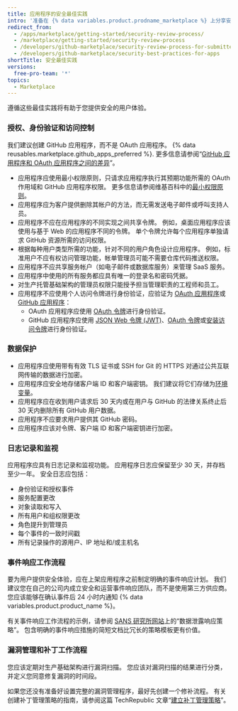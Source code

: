```yaml
---
title: 应用程序的安全最佳实践
intro: '准备在 {% data variables.product.prodname_marketplace %} 上分享安全应用程序的指南。'
redirect_from:
  - /apps/marketplace/getting-started/security-review-process/
  - /marketplace/getting-started/security-review-process
  - /developers/github-marketplace/security-review-process-for-submitted-apps
  - /developers/github-marketplace/security-best-practices-for-apps
shortTitle: 安全最佳实践
versions:
  free-pro-team: '*'
topics:
  - Marketplace
---
```


遵循这些最佳实践将有助于您提供安全的用户体验。

### 授权、身份验证和访问控制

我们建议创建 GitHub 应用程序，而不是 OAuth 应用程序。 {% data reusables.marketplace.github_apps_preferred %}. 更多信息请参阅“[GitHub 应用程序和 OAuth 应用程序之间的差异](/apps/differences-between-apps/)”。
- 应用程序应使用最小权限原则，只请求应用程序执行其预期功能所需的 OAuth 作用域和 GitHub 应用程序权限。 更多信息请参阅维基百科中的[最小权限原则](https://en.wikipedia.org/wiki/Principle_of_least_privilege)。
- 应用程序应为客户提供删除其帐户的方法，而无需发送电子邮件或呼叫支持人员。
- 应用程序不应在应用程序的不同实现之间共享令牌。 例如，桌面应用程序应该使用与基于 Web 的应用程序不同的令牌。 单个令牌允许每个应用程序单独请求 GitHub 资源所需的访问权限。
- 根据每种用户类型所需的功能，针对不同的用户角色设计应用程序。 例如，标准用户不应有权访问管理功能，帐单管理员可能不需要仓库代码推送权限。
- 应用程序不应共享服务帐户（如电子邮件或数据库服务）来管理 SaaS 服务。
- 应用程序中使用的所有服务都应具有唯一的登录名和密码凭据。
- 对生产托管基础架构的管理员权限只能授予担当管理职责的工程师和员工。
- 应用程序不应使用个人访问令牌进行身份验证，应验证为 [OAuth 应用程序](/apps/about-apps/#about-oauth-apps)或 [GitHub 应用程序](/apps/about-apps/#about-github-apps)：
  - OAuth 应用程序应使用 [OAuth 令牌](/apps/building-oauth-apps/authorizing-oauth-apps/)进行身份验证。
  - GitHub 应用程序应使用 [JSON Web 令牌 (JWT)](/apps/building-github-apps/authenticating-with-github-apps/#authenticating-as-a-github-app)、[OAuth 令牌](/apps/building-github-apps/identifying-and-authorizing-users-for-github-apps/)或[安装访问令牌](/apps/building-github-apps/authenticating-with-github-apps/#authenticating-as-an-installation)进行身份验证。

### 数据保护

- 应用程序应使用带有有效 TLS 证书或 SSH for Git 的 HTTPS 对通过公共互联网传输的数据进行加密。
- 应用程序应安全地存储客户端 ID 和客户端密钥。 我们建议将它们存储为[环境变量](http://en.wikipedia.org/wiki/Environment_variable#Getting_and_setting_environment_variables)。
- 应用程序应在收到用户请求后 30 天内或在用户与 GitHub 的法律关系终止后 30 天内删除所有 GitHub 用户数据。
- 应用程序不应要求用户提供其 GitHub 密码。
- 应用程序应该对令牌、客户端 ID 和客户端密钥进行加密。

### 日志记录和监视

应用程序应具有日志记录和监视功能。 应用程序日志应保留至少 30 天，并存档至少一年。 安全日志应包括：

- 身份验证和授权事件
- 服务配置更改
- 对象读取和写入
- 所有用户和组权限更改
- 角色提升到管理员
- 每个事件的一致时间戳
- 所有记录操作的源用户、IP 地址和/或主机名

### 事件响应工作流程

要为用户提供安全体验，应在上架应用程序之前制定明确的事件响应计划。 我们建议您在自己的公司内成立安全和运营事件响应团队，而不是使用第三方供应商。 您应该能够在确认事件后 24 小时内通知 {% data variables.product.product_name %}。

有关事件响应工作流程的示例，请参阅 [SANS 研究所网站](https://www.sans.org/information-security-policy/)上的“数据泄露响应策略”。 包含明确的事件响应措施的简短文档比冗长的策略模板更有价值。

### 漏洞管理和补丁工作流程

您应该定期对生产基础架构进行漏洞扫描。 您应该对漏洞扫描的结果进行分类，并定义您同意修复漏洞的时间段。

如果您还没有准备好设置完整的漏洞管理程序，最好先创建一个修补流程。 有关创建补丁管理策略的指南，请参阅这篇 TechRepublic 文章“[建立补丁管理策略](https://www.techrepublic.com/blog/it-security/establish-a-patch-management-policy-87756/)”。
